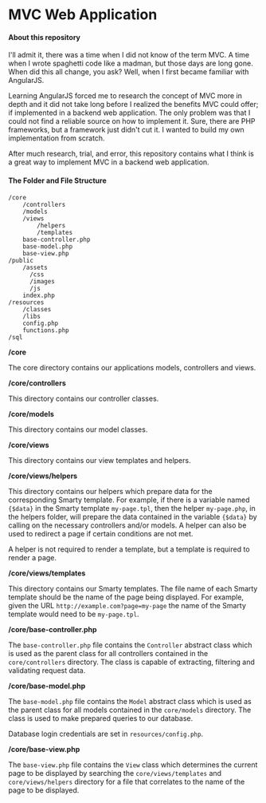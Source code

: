 # MVC Web Application

#### About this repository

I'll admit it, there was a time when I did not know of the term MVC. A time when I wrote spaghetti code like a madman, but those days are long gone. When did this all change, you ask? Well, when I first became familiar with AngularJS.

Learning AngularJS forced me to research the concept of MVC more in depth and it did not take long before I realized the benefits MVC could offer; if implemented in a backend web application. The only problem was that I could not find a reliable source on how to implement it. Sure, there are PHP frameworks, but a framework just didn't cut it. I wanted to build my own implementation from scratch.

After much research, trial, and error, this repository contains what I think is a great way to implement MVC in a backend web application.

#### The Folder and File Structure

```
/core
    /controllers
    /models
    /views
        /helpers
        /templates
    base-controller.php
    base-model.php
    base-view.php
/public
    /assets
      /css
      /images
      /js
    index.php
/resources
    /classes
    /libs
    config.php
    functions.php
/sql
```

**/core**

The core directory contains our applications models, controllers and views.

**/core/controllers**

This directory contains our controller classes.

**/core/models**

This directory contains our model classes.

**/core/views**

This directory contains our view templates and helpers.

**/core/views/helpers**

This directory contains our helpers which prepare data for the corresponding Smarty template. For example, if there is a variable named `{$data}` in the Smarty template `my-page.tpl`, then the helper `my-page.php`, in the helpers folder, will prepare the data contained in the variable `{$data}` by calling on the necessary controllers and/or models. A helper can also be used to redirect a page if certain conditions are not met.

A helper is not required to render a template, but a template is required to render a page.

**/core/views/templates**

This directory contains our Smarty templates. The file name of each Smarty template should be the name of the page being displayed. For example, given the URL `http://example.com?page=my-page` the name of the Smarty template would need to be `my-page.tpl`.

**/core/base-controller.php**

The `base-controller.php` file contains the `Controller` abstract class which is used as the parent class for all controllers  contained in the `core/controllers` directory. The class is capable of extracting, filtering and validating request data.

**/core/base-model.php**

The `base-model.php` file contains the `Model` abstract class which is used as the parent class for all models contained in the `core/models` directory. The class is used to make prepared queries to our database.

Database login credentials are set in `resources/config.php`.

**/core/base-view.php**

The `base-view.php` file contains the `View` class which determines the current page to be displayed by searching the `core/views/templates` and `core/views/helpers` directory for a file that correlates to the name of the page to be displayed.
